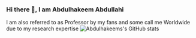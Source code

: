 ### Hi there 👋, I am Abdulhakeem Abdullahi
I am also referred to as Professor by my fans and some call me Worldwide due to my research expertise
![Abdulhakeems's GitHub stats](https://github-readme-stats.vercel.app/api?username=ABDULLAHG87&show_icons=true&theme=radical)
<!--
**ABDULLAHG87/ABDULLAHG87** is a ✨ _special_ ✨ repository because its `README.md` (this file) appears on your GitHub profile.

Here are some ideas to get you started:

- 🔭 I’m currently working on ...
- 🌱 I’m currently learning ...
- 👯 I’m looking to collaborate on ...
- 🤔 I’m looking for help with ...
- 💬 Ask me about ...
- 📫 How to reach me: ...
- 😄 Pronouns: ...
- ⚡ Fun fact: ...
-->
